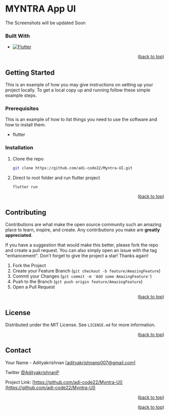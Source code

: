 # MYNTRA App UI

The Screenshots will be updated Soon


### Built With

* [![Flutter][Flutter]][Flutter-url]


<p align="right">(<a href="#top">back to top</a>)</p>



<!-- GETTING STARTED -->
## Getting Started

This is an example of how you may give instructions on setting up your project locally.
To get a local copy up and running follow these simple example steps.

### Prerequisites

This is an example of how to list things you need to use the software and how to install them.
* flutter

### Installation

1. Clone the repo
   ```sh
   git clone https://github.com/adi-code22/Myntra-UI.git
   ```
2. Direct to root folder and run flutter project
   ```sh
   flutter run
   ```


<p align="right">(<a href="#top">back to top</a>)</p>



<!-- CONTRIBUTING -->
## Contributing

Contributions are what make the open source community such an amazing place to learn, inspire, and create. Any contributions you make are **greatly appreciated**.

If you have a suggestion that would make this better, please fork the repo and create a pull request. You can also simply open an issue with the tag "enhancement".
Don't forget to give the project a star! Thanks again!

1. Fork the Project
2. Create your Feature Branch (`git checkout -b feature/AmazingFeature`)
3. Commit your Changes (`git commit -m 'Add some AmazingFeature'`)
4. Push to the Branch (`git push origin feature/AmazingFeature`)
5. Open a Pull Request

<p align="right">(<a href="#top">back to top</a>)</p>



<!-- LICENSE -->
## License

Distributed under the MIT License. See `LICENSE.md` for more information.

<p align="right">(<a href="#top">back to top</a>)</p>



<!-- CONTACT -->
## Contact

Your Name - Adityakrishnan [adityakrishnanp007@gmail.com]

Twitter [@AdityakrishnanP](https://twitter.com/AdityakrishnanP)

Project Link: [https://github.com/adi-code22/Myntra-UI](https://github.com/adi-code22/Myntra-UI)

<p align="right">(<a href="#top">back to top</a>)</p>




<p align="right">(<a href="#top">back to top</a>)</p>



<!-- MARKDOWN LINKS & IMAGES -->
<!-- https://www.markdownguide.org/basic-syntax/#reference-style-links -->
[contributors-shield]: https://img.shields.io/github/contributors/adi-code22/TraWell-App.svg?style=for-the-badge
[contributors-url]: https://github.com/adi-code22/TraWell-App/graphs/contributors
[forks-shield]: https://img.shields.io/github/forks/adi-code22/TraWell-App.svg?style=for-the-badge
[forks-url]: https://github.com/adi-code22/TraWell-App/network/members
[stars-shield]: https://img.shields.io/github/stars/adi-code22/TraWell-App.svg?style=for-the-badge
[stars-url]: https://github.com/adi-code22/TraWell-App/stargazers
[issues-shield]: https://img.shields.io/github/issues/adi-code22/TraWell-App.svg?style=for-the-badge
[issues-url]: https://github.com/adi-code22/TraWell-App/issues
[license-shield]: https://img.shields.io/github/license/adi-code22/TraWell-App.svg?style=for-the-badge
[license-url]: https://github.com/adi-code22/TraWell-App/blob/main/LICENSE.md
[linkedin-shield]: https://img.shields.io/badge/-LinkedIn-black.svg?style=for-the-badge&logo=linkedin&colorB=555
[linkedin-url]: https://www.linkedin.com/in/adityakrishnan007/
[product-screenshot]: assets/git_images/first.PNG
[solution]: assets/git_images/solution.PNG
[scan]: assets/git_images/scanMonument.PNG
[speak]: assets/git_images/speakNa.PNG
[card]: assets/git_images/trawell%2Bmarket.PNG
[locate]: assets/git_images/suggestplan%2Blocate.PNG
[Flutter]: https://img.shields.io/badge/Flutter-000000?style=for-the-badge&logo=flutter&logoColor=blue
[Flutter-url]: https://flutter.dev/
[React.js]: https://img.shields.io/badge/React-20232A?style=for-the-badge&logo=react&logoColor=61DAFB
[React-url]: https://reactjs.org/
[Tensorflow]: https://img.shields.io/badge/Tensorflow-35495E?style=for-the-badge&logo=tensorflow&logoColor=orange
[Tensorflow-url]: https://www.tensorflow.org/
[NodeJS]: https://img.shields.io/badge/NodeJS-563D7C?style=for-the-badge&logo=nodedotjs&logoColor=green
[NodeJS-url]: https://nodejs.org/en/
[ExpressJS]: https://img.shields.io/badge/ExpressJS-4A4A55?style=for-the-badge&logo=express&logoColor=FF3E00
[ExpressJS-url]: https://expressjs.com/
[Laravel.com]: https://img.shields.io/badge/Laravel-FF2D20?style=for-the-badge&logo=laravel&logoColor=white
[Laravel-url]: https://laravel.com
[Bootstrap.com]: https://img.shields.io/badge/Bootstrap-563D7C?style=for-the-badge&logo=bootstrap&logoColor=white
[Bootstrap-url]: https://getbootstrap.com
[JQuery.com]: https://img.shields.io/badge/jQuery-0769AD?style=for-the-badge&logo=jquery&logoColor=white
[JQuery-url]: https://jquery.com 

